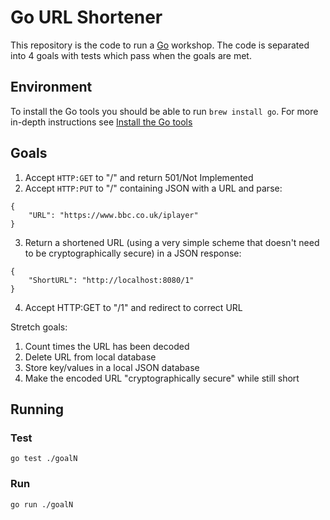 # Go URL Shortener

This repository is the code to run a [Go](https://golang.org/) workshop. The code is separated into 4 goals with tests which pass when the goals are met. 

## Environment
To install the Go tools you should be able to run `brew install go`. For more in-depth instructions see [Install the Go tools](https://golang.org/doc/install#install)

## Goals
1. Accept `HTTP:GET` to "/" and return 501/Not Implemented 
2. Accept `HTTP:PUT` to "/" containing JSON with a URL and parse:
```
{ 
    "URL": "https://www.bbc.co.uk/iplayer" 
}
```
3. Return a shortened URL (using a very simple scheme that doesn't need to be cryptographically secure) in a JSON response:
```
{ 
    "ShortURL": "http://localhost:8080/1" 
}
```
4. Accept HTTP:GET to "/1" and redirect to correct URL

Stretch goals:
1. Count times the URL has been decoded
2. Delete URL from local database
3. Store key/values in a local JSON database
4. Make the encoded URL "cryptographically secure" while still short

## Running

### Test

```
go test ./goalN
```

### Run

```
go run ./goalN
```
